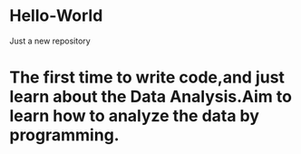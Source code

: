 # Hello-World
Just a new repository 
# The first time to write code,and just learn about the Data Analysis.Aim to learn how to analyze the data by programming.
